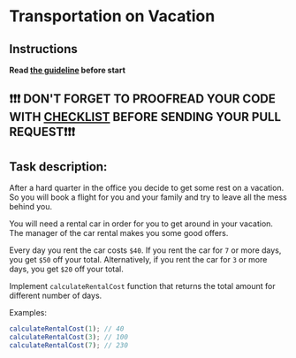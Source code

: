 # Transportation on Vacation

## Instructions
**Read [the guideline](https://mate-academy.github.io/js_task-guideline/) before start**

## ❗️❗️❗️ DON'T FORGET TO PROOFREAD YOUR CODE WITH [CHECKLIST](checklist.md) BEFORE SENDING YOUR PULL REQUEST❗️❗️❗️

## Task description:

After a hard quarter in the office you decide to get some rest on a vacation. So you
will book a flight for you and your family and try to leave all the mess behind you.

You will need a rental car in order for you to get around in your vacation. The
manager of the car rental makes you some good offers.

Every day you rent the car costs `$40`. If you rent the car for `7` or more days, you get `$50` off your total. Alternatively, if you rent the car for `3` or more days, you get `$20` off your total.

Implement `calculateRentalCost` function that returns the total amount for different number of days.

Examples:
```js
calculateRentalCost(1); // 40
calculateRentalCost(3); // 100
calculateRentalCost(7); // 230
```
